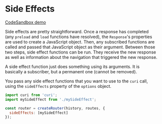 # Side Effects

[CodeSandbox demo](https://codesandbox.io/s/github/pshrmn/curi/tree/master/examples/misc/side-effect)

Side effects are pretty straightforward. Once a response has completed (any `preload` and `load` functions have resolved), the `Response`'s properties are used to create a JavaScript object. Then, any subscribed functions are called and passed that JavaScript object as their argument. Between those two steps, side effect functions can be run. They receive the new response as well as information about the navigation that triggered the new response.

A side effect function just does something using its arguments. It is basically a subscriber, but a permanent one (cannot be removed).

You pass any side effect functions that you want to use to the `curi` call, using the `sideEffects` property of the `options` object.

```js
import curi from 'curi';
import mySideEffect from './mySideEffect';

const router = createRouter(history, routes, {
  sideEffects: [mySideEffect]
});
```
